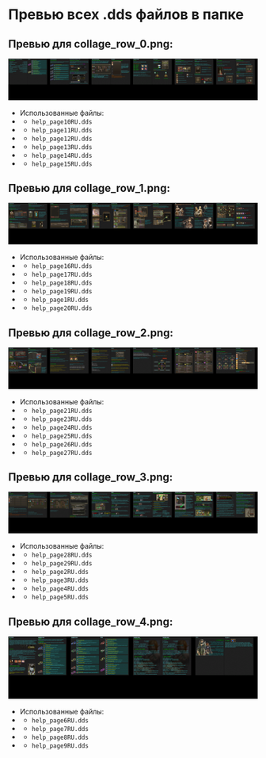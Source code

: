 # Превью всех .dds файлов в папке
## Превью для collage_row_0.png:
![collage_row_0.png](collage_row_0.png)
- Использованные файлы:
- - ``` help_page10RU.dds ```
- - ``` help_page11RU.dds ```
- - ``` help_page12RU.dds ```
- - ``` help_page13RU.dds ```
- - ``` help_page14RU.dds ```
- - ``` help_page15RU.dds ```
## Превью для collage_row_1.png:
![collage_row_1.png](collage_row_1.png)
- Использованные файлы:
- - ``` help_page16RU.dds ```
- - ``` help_page17RU.dds ```
- - ``` help_page18RU.dds ```
- - ``` help_page19RU.dds ```
- - ``` help_page1RU.dds ```
- - ``` help_page20RU.dds ```
## Превью для collage_row_2.png:
![collage_row_2.png](collage_row_2.png)
- Использованные файлы:
- - ``` help_page21RU.dds ```
- - ``` help_page23RU.dds ```
- - ``` help_page24RU.dds ```
- - ``` help_page25RU.dds ```
- - ``` help_page26RU.dds ```
- - ``` help_page27RU.dds ```
## Превью для collage_row_3.png:
![collage_row_3.png](collage_row_3.png)
- Использованные файлы:
- - ``` help_page28RU.dds ```
- - ``` help_page29RU.dds ```
- - ``` help_page2RU.dds ```
- - ``` help_page3RU.dds ```
- - ``` help_page4RU.dds ```
- - ``` help_page5RU.dds ```
## Превью для collage_row_4.png:
![collage_row_4.png](collage_row_4.png)
- Использованные файлы:
- - ``` help_page6RU.dds ```
- - ``` help_page7RU.dds ```
- - ``` help_page8RU.dds ```
- - ``` help_page9RU.dds ```
